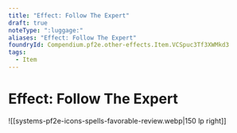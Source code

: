 ```yaml
---
title: "Effect: Follow The Expert"
draft: true
noteType: ":luggage:"
aliases: "Effect: Follow The Expert"
foundryId: Compendium.pf2e.other-effects.Item.VCSpuc3Tf3XWMkd3
tags:
  - Item
---
```


# Effect: Follow The Expert
![[systems-pf2e-icons-spells-favorable-review.webp|150 lp right]]
